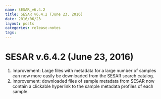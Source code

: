 ```yaml
---
name: SESAR_v6.4.2
title: SESAR v6.4.2 (June 23, 2016)
date: 2016/06/23
layout: posts
categories: release-notes
tags: 
---
```


# SESAR v.6.4.2 (June 23, 2016)
1. Improvement: Large files with metadata for a large number of samples can now more easily be downloaded from the SESAR search catalog.
2. Improvement: downloaded files of sample metadata from SESAR now contain a clickable hyperlink to the sample metadata profiles of each sample.
